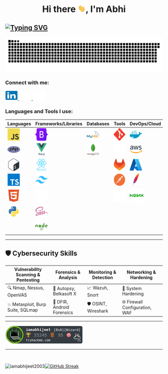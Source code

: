 ### <h1 align="center">Hi there <img src="./assets/wave.gif" width="25px"/>, I'm Abhi</h1>

[![Typing SVG](https://readme-typing-svg.demolab.com?font=Fira+code&pause=1000&width=435&lines=Web+developer;Open+Source+Contributer;Cybersecurity+Student)](https://git.io/typing-svg)
---

<picture>
  <source media="(prefers-color-scheme: dark)" srcset="https://github.com/iamabhijeet2003/iamabhijeet2003/blob/output/github-snake-dark.svg" />
  <source media="(prefers-color-scheme: light)" srcset="https://github.com/iamabhijeet2003/iamabhijeet2003/blob/output/github-snake.svg" />
  <img alt="github-snake" src="github-snake.svg" />
</picture>

<h3 align="left">Connect with me:</h3>
<p align="left">
  <a href="https://linkedin.com/in/iamabhijeet2003/" target="_blank">
    <img src="./assets/logos/linkedin.svg" height="30" width="40" alt="linkedin" />
  </a>

  <a href="https://twitter.com/iamabhijeet2003" target="_blank">
   <img src="./assets/logos/twitter.svg" alt="twitter" width="40" height="30" /> 
  </a>

  <a href="mailto:abhijeet3016@gmail.com">
    <img src="./assets/logos/email.svg" height="30" width="40" alt="email" />
  </a>
</p>

<h3 align="left">Languages and Tools I use:</h3>


| **Languages** | **Frameworks/Libraries** | **Databases** | **Tools** | **DevOps/Cloud** |
|---------------|--------------------------|---------------|-----------| -----------|
| <img src="./assets/logos/js.svg" alt="javascript" width="40" height="40"/> | <img src="./assets/logos/bootstrap.svg" alt="bootstrap" width="40" height="40"/>  | <img src="./assets/logos/mysql.svg" alt="mysql" width="40" height="40"/>  | <img src="./assets/logos/git.svg" alt="git" width="40" height="40"/> | <img src="./assets/logos/docker.svg"  width="40" height="40" alt="docker" /> |
| <img src="./assets/logos/php.svg" alt="php" width="40" height="40"/> | <img src="./assets/logos/vue.svg" alt="vuejs" width="40" height="40"/> | <img src="./assets/logos/mongo.svg" alt="mongodb" width="40" height="40"/> | <img src="./assets/logos/github.svg" alt="github" width="40" height="40"/> | <img src="./assets/logos/aws.svg" alt="aws" width="40" height="40"/> | 
|  <img src="./assets/logos/bash.svg" alt="bash" width="40" height="40"/>  | <img src="./assets/logos/react.svg" alt="react" width="40" height="40"/> | | <img src="./assets/logos/gitlab.svg" alt="gitlab" width="40" height="40"/> | <img src="./assets/logos/azure.svg" alt="azure" width="40" height="40"/> |
| <img src="./assets/logos/ts.svg" alt="typescript" width="40" height="40" /> | <img src="./assets/logos/tailwind.svg" alt="tailwindcss" width="40" height="40" /> | | <img src="./assets/logos/postman.svg" alt="postman" width="40" height="40" /> | <img src="./assets/logos/apache.svg" width="40" alt="apache" /> |
| <img src="./assets/logos/html.svg" width="40" height="40" alt="html" /> | <img src="./assets/logos/symfony.svg" alt="symfony" width="40" height="40" /> | | <img src="./assets/logos/vercel.svg" alt="vercel" width="40" height="40" /> | <img src="./assets/logos/nginx.svg" width="45" alt="nginx" /> |
| <img src="./assets/logos/py.svg" width="40" height="40 " alt="python" /> | <img src="./assets/logos/sass.svg" width="40" height="40 " alt="sass" /> | |
|| <img src="./assets/logos/nodejs.svg" width="40" height="40" alt="nodejs" /> | | |

---

## 🛡️ Cybersecurity Skills

| **Vulnerability Scanning & Pentesting** | **Forensics & Analysis** | **Monitoring & Detection** | **Networking & Hardening** |
|-----------------------------------------|---------------------------|-----------------------------|-----------------------------|
| 🔍 Nmap, Nessus, OpenVAS                | 🧩 Autopsy, Belkasoft X   | 📈 Wazuh, Snort             | 🔧 System Hardening         |
| 💥 Metasploit, Burp Suite, SQLmap               | 🧠 DFIR, Android Forensics| 🛡️ OSINT, Wireshark         | 🌐 Firewall Configuration, WAF   |

---

<a href="https://tryhackme.com/p/iamabhijeet">
  <img src="https://github.com/iamabhijeet2003/iamabhijeet2003/blob/main/assets/tryhackme-badge.png?raw=true" alt="badge" >
</a>

---

<br/>
<p>
  <img align="left" src="https://github-readme-stats.vercel.app/api/top-langs?username=iamabhijeet2003&show_icons=true&locale=en&layout=compact" alt="iamabhijeet2003" />
</p>

<p>
  <a href="https://git.io/streak-stats"><img src="https://github-readme-streak-stats.herokuapp.com?user=iamabhijeet2003&theme=dark&border_radius=6.1&card_width=501" alt="GitHub Streak" /></a>
</p>
